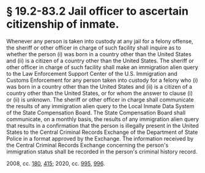 # § 19.2-83.2 Jail officer to ascertain citizenship of inmate.

<p>Whenever any person is taken into custody at any jail for a felony offense, the sheriff or other officer in charge of such facility shall inquire as to whether the person (i) was born in a country other than the United States and (ii) is a citizen of a country other than the United States. The sheriff or other officer in charge of such facility shall make an immigration alien query to the Law Enforcement Support Center of the U.S. Immigration and Customs Enforcement for any person taken into custody for a felony who (i) was born in a country other than the United States and (ii) is a citizen of a country other than the United States, or for whom the answer to clause (i) or (ii) is unknown. The sheriff or other officer in charge shall communicate the results of any immigration alien query to the Local Inmate Data System of the State Compensation Board. The State Compensation Board shall communicate, on a monthly basis, the results of any immigration alien query that results in a confirmation that the person is illegally present in the United States to the Central Criminal Records Exchange of the Department of State Police in a format approved by the Exchange. The information received by the Central Criminal Records Exchange concerning the person's immigration status shall be recorded in the person's criminal history record.</p><p>2008, cc. <a href='http://lis.virginia.gov/cgi-bin/legp604.exe?081+ful+CHAP0180'>180</a>, <a href='http://lis.virginia.gov/cgi-bin/legp604.exe?081+ful+CHAP0415'>415</a>; 2020, cc. <a href='http://lis.virginia.gov/cgi-bin/legp604.exe?201+ful+CHAP0995'>995</a>, <a href='http://lis.virginia.gov/cgi-bin/legp604.exe?201+ful+CHAP0996'>996</a>.</p>